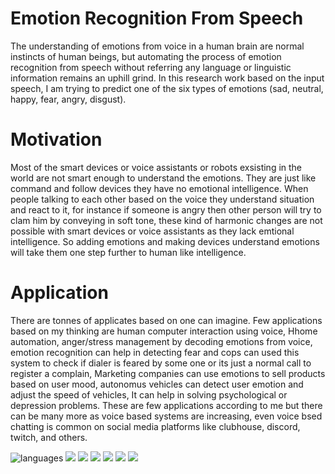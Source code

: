 # Emotion Recognition From Speech

The understanding of emotions from voice in a human brain are normal instincts of human beings, but automating the process of emotion recognition from speech without referring any language or linguistic information remains an uphill grind. In this research work based on the input speech, I am trying to predict one of the six types of emotions (sad, neutral, happy, fear, angry, disgust).

# Motivation 

Most of the smart devices or voice assistants or robots exsisting in the world are not smart enough to understand the emotions. They are just like command and follow devices they have no emotional intelligence. When people talking to each other based on the voice they understand situation and react to it, for instance if someone is angry then other person will try to clam him by conveying in soft tone, these kind of harmonic changes are not possible with smart devices or voice assistants as they lack emtional intelligence. So adding emotions and making devices understand emotions will take them one step further to human like intelligence.

# Application

There are tonnes of applicates based on one can imagine. Few applications based on my thinking are human computer interaction using voice, Hhome automation,  anger/stress management by decoding emotions from voice, emotion recognition can help in detecting fear and cops can used this system to check if dialer is feared by some one or its just a normal call to register a complain, Marketing companies can use emotions to sell products based on user mood, autonomus vehicles can detect user emotion and adjust the speed of vehicles, It can help in solving psychological or depression problems. These are few applications according to me but there can be many more as voice based systems are increasing, even voice bsed chatting is common on social media platforms like clubhouse, discord, twitch, and others.

![languages](https://img.shields.io/github/languages/count/devanshmody/Research_Methodology_COMP-5112)
<a href="https://in.linkedin.com/in/devansh-mody-5013aaab"><img src="https://img.shields.io/badge/LinkedIn-blue?style=flat&logo=linkedin&labelColor=blue"></a>
<a href="https://mobile.twitter.com/modydevansh"><img src="https://img.shields.io/badge/twitter-blue?style=flat&logo=twitter&labelColor=blue"></a>
<a href="https://mobile.twitter.com/modydevansh"><img src="https://img.shields.io/badge/twitter-blue?style=flat&logo=twitter&labelColor=blue"></a>
<a href="https://www.youtube.com/channel/UCtc_46TMSXPUMpzVP0IAJUw"><img src="https://img.shields.io/badge/youtube-red?style=flat&logo=youtube&labelColor=red"></a>
<a href="https://www.instagram.com/devansh_mody/?hl=en"><img src="https://img.shields.io/badge/instagram-purple?style=flat&logo=instagram&labelColor=pink"></a>
<a href="https://devanshmody.blogspot.com/"><img src="https://img.shields.io/badge/blog-yellow?style=flat&logo=blogspot&labelColor=lightyellow"></a>








